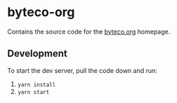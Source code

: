 # byteco-org

Contains the source code for the [byteco.org](https://byteco.org) homepage.

## Development

To start the dev server, pull the code down and run:

1. `yarn install`
1. `yarn start`
